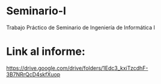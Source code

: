 
# Seminario-I
Trabajo Práctico de Seminario de Ingeniería de Informática I

# Link al informe:
https://drive.google.com/drive/folders/1Edc3_kxiTzcdhF-3B7NRrQcD4skfXuop
